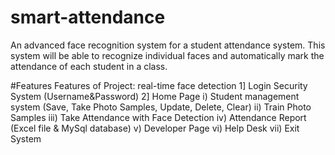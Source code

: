 # smart-attendance

An advanced face recognition system for a student attendance system. This system will be able to recognize individual faces and automatically mark the attendance of each student in a class.

#Features
Features of Project:
real-time face detection
1] Login Security System
(Username&Password)
2] Home Page
i) Student management system (Save, Take Photo Samples, Update, Delete, Clear) 
ii) Train Photo Samples 
iii) Take Attendance with Face Detection 
iv) Attendance Report (Excel file & MySql database) 
v) Developer Page
vi) Help Desk
vii) Exit System
